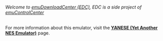 ###### Welcome to [emuDownloadCenter (EDC)](https://github.com/PhoenixInteractiveNL/emuDownloadCenter/wiki/), EDC is a side project of [emuControlCenter](https://github.com/PhoenixInteractiveNL/emuControlCenter/wiki/)

For more information about this emulator, visit the [**YANESE (Yet Another NES Emulator)**](https://github.com/PhoenixInteractiveNL/emuDownloadCenter/wiki/Emulator-yanese#menu) page.
